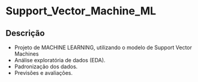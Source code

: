 # Support_Vector_Machine_ML
## Descrição
 * Projeto de MACHINE LEARNING, utilizando o modelo de Support Vector Machines
 * Análise exploratória de dados (EDA).
 * Padronização dos dados.
 * Previsões e avaliações.
 
